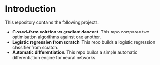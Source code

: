 # Introduction
This repository contains the following projects.
- <b>Closed-form solution vs gradient descent</b>. This repo compares two optimisation algorithms against one another. 
- <b>Logistic regression from scratch</b>. This repo builds a logistic regression classifier from scratch.
- <b>Automatic differentiation</b>. This repo builds a simple automatic differentiation engine for neural networks. 

